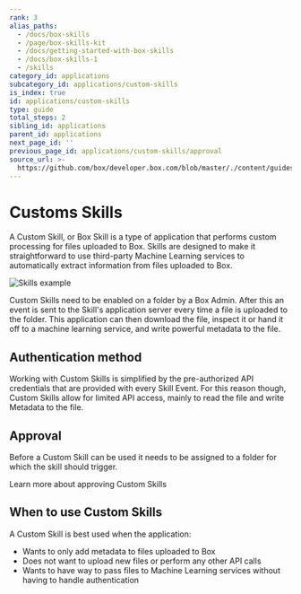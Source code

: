 ```yaml
---
rank: 3
alias_paths:
  - /docs/box-skills
  - /page/box-skills-kit
  - /docs/getting-started-with-box-skills
  - /docs/box-skills-1
  - /skills
category_id: applications
subcategory_id: applications/custom-skills
is_index: true
id: applications/custom-skills
type: guide
total_steps: 2
sibling_id: applications
parent_id: applications
next_page_id: ''
previous_page_id: applications/custom-skills/approval
source_url: >-
  https://github.com/box/developer.box.com/blob/master/./content/guides/applications/custom-skills/index.md
---
```


# Customs Skills

A Custom Skill, or Box Skill is a type of application that performs custom
processing for files uploaded to Box. Skills are designed to make it
straightforward to use third-party Machine Learning services to automatically
extract information from files uploaded to Box.

<ImageFrame shadow>

![Skills example](./images/skills-example.png)

</ImageFrame>

Custom Skills need to be enabled on a folder by a Box Admin. After this an event
is sent to the Skill's application server every time a file is uploaded to the
folder. This application can then download the file, inspect it or hand it off
to a machine learning service, and write powerful metadata to the file.

## Authentication method

Working with Custom Skills is simplified by the pre-authorized API credentials
that are provided with every Skill Event. For this reason though, Custom Skills
allow for limited API access, mainly to read the file and write Metadata to the
file.

## Approval

Before a Custom Skill can be used it needs to be assigned to a folder for which the
skill should trigger.

<CTA to='g://applications/custom-skills/approval'>
Learn more about approving Custom Skills

</CTA>

## When to use Custom Skills

A Custom Skill is best used when the application:

- Wants to only add metadata to files uploaded to Box
- Does not want to upload new files or perform any other API calls
- Wants to have way to pass files to Machine Learning services without
having to handle authentication
